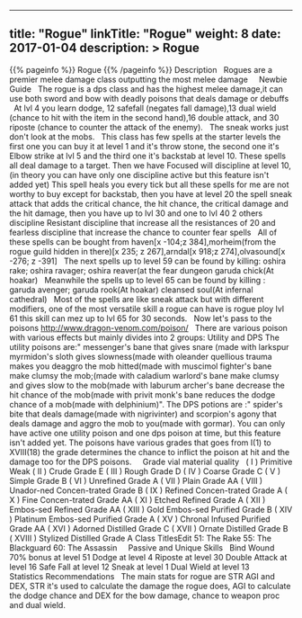 
---
title: "Rogue"
linkTitle: "Rogue"
weight: 8
date: 2017-01-04
description: >
 Rogue
---

{{% pageinfo %}}
Rogue
{{% /pageinfo %}}
Description
<span class="line-spacer d-block"> </span>
Rogues are a premier melee damage class outputting the most melee damage 
<span class="line-spacer d-block"> </span>
<span class="line-spacer d-block"> </span>
Newbie Guide
<span class="line-spacer d-block"> </span>
The rogue is a dps class and has the highest melee damage,it can use both sword and bow with deadly poisons that deals damage or debuffs 
<span class="line-spacer d-block"> </span>
At lvl 4 you learn dodge, 12 safefall (negates fall damage),13 dual wield (chance to hit with the item in the second hand),16 double attack, and 30 riposte (chance to counter the attack of the enemy). 
<span class="line-spacer d-block"> </span>
The sneak works just don't look at the mobs.
<span class="line-spacer d-block"> </span>
This class has few spells at the starter levels the first one you can buy it at level 1 and it's throw stone, the second one it's Elbow strike at lvl 5 and the third one it's backstab at level 10.
These spells all deal damage to a target. Then we have 
Focused will discipline at level 10, (in theory you can have only one discipline active but this feature isn't added yet) 
This spell heals you every tick but all these spells for me are not worthy to buy except for backstab, then you have at level 20 the spell sneak attack that adds the critical chance, the hit chance, the critical damage and the hit damage, then you have up to lvl 30 and one to lvl 40 2 others discipline 
Resistant discipline that increase all the resistances of 20 and fearless discipline that increase the chance to counter fear spells 
<span class="line-spacer d-block"> </span>
All of these spells can be bought from haven[x -104;z 384],morheim(from the rogue guild hidden in there)[x 235; z 267],arndal[x 918;z 274],olvasound[x -276; z -391] 
<span class="line-spacer d-block"> </span>
The next spells up to level 59 can be found by killing: oshira rake; oshira ravager; oshira reaver(at the fear dungeon garuda chick(At hoakar) 
<span class="line-spacer d-block"> </span>
Meanwhile the spells up to level 65 can be found by killing : garuda avenger; garuda rook(At hoakar) cleansed soul(At infernal cathedral) 
<span class="line-spacer d-block"> </span>
Most of the spells are like sneak attack but with different modifiers, one of the most versatile skill a rogue can have is rogue ploy lvl 61 this skill can mez up to lvl 65 for 30 seconds. 
<span class="line-spacer d-block"> </span>
Now let's pass to the poisons 
http://www.dragon-venom.com/poison/ 
<span class="line-spacer d-block"> </span>
There are various poison with various effects but mainly divides into 2 groups: Utility and DPS 
The utility poisons are:" messenger's bane that gives snare (made with larkspur myrmidon's sloth gives slowness(made with oleander quellious trauma makes you deaggro the mob hitted(made with muscimol fighter's bane make clumsy the mob;(made with caladium warlord's bane make clumsy and gives slow to the mob(made with laburum archer's bane decrease the hit chance of the mob(made with privit monk's bane reduces the dodge chance of a mob(made with delphinium)". 
The DPS potions are :" spider's bite that deals damage(made with nigrivinter) and scorpion's agony that deals damage and aggro the mob to you(made with gormar). 
You can only have active one utility poison and one dps poison at time, but this feature isn't added yet. 
The poisons have various grades that goes from I(1) to XVIII(18) the grade determines the chance to inflict the poison at hit and the damage too for the DPS poisons. 
<span class="line-spacer d-block"> </span>
<span class="line-spacer d-block"> </span>
Grade vial material quality 
<span class="line-spacer d-block"> </span>
( I ) Primitive Weak 
( II ) Crude Grade E 
( III ) Rough Grade D 
( IV ) Coarse Grade C 
( V ) Simple Grade B 
( VI ) Unrefined Grade A 
( VII ) Plain Grade AA 
( VIII ) Unador-ned Concen-trated Grade B 
( IX ) Refined Concen-trated Grade A 
( X ) Fine Concen-trated Grade AA 
( XI ) Etched Refined Grade A 
( XII ) Embos-sed Refined Grade AA 
( XIII ) Gold Embos-sed Purified Grade B 
( XIV ) Platinum Embos-sed Purified Grade A 
( XV ) Chronal Infused Purified Grade AA 
( XVI ) Adorned Distilled Grade C 
( XVII ) Ornate Distilled Grade B 
( XVIII ) Stylized Distilled Grade A 
Class TitlesEdit
51: The Rake 55: The Blackguard 60: The Assassin 
<span class="line-spacer d-block"> </span>
<span class="line-spacer d-block"> </span>
Passive and Unique Skills
<span class="line-spacer d-block"> </span>
Bind Wound 70% bonus at level 51 
Dodge at level 4 
Riposte at level 30 
Double Attack at level 16 
Safe Fall at level 12 
Sneak at level 1 
Dual Wield at level 13 
<span class="line-spacer d-block"> </span>
<span class="line-spacer d-block"> </span>
Statistics Recommendations
<span class="line-spacer d-block"> </span>
The main stats for rogue are STR AGI and DEX, STR it's used to calculate the damage the rogue does, AGI to calculate the dodge chance and DEX for the bow damage, chance to weapon proc and dual wield.

